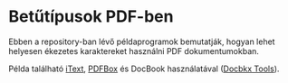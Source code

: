 # Betűtípusok PDF-ben

Ebben a repository-ban lévő példaprogramok bemutatják, hogyan lehet helyesen ékezetes karaktereket
használni PDF dokumentumokban.

Példa található [iText](https://itextpdf.com/), [PDFBox](https://pdfbox.apache.org/) és
DocBook használatával ([Docbkx Tools](http://docbkx-tools.sourceforge.net/)).
 